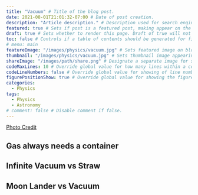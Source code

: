 ```yaml
---
title: "Vacuum" # Title of the blog post.
date: 2021-08-01T21:01:32-07:00 # Date of post creation.
description: "Article description." # Description used for search engine.
featured: true # Sets if post is a featured post, making appear on the home page side bar.
draft: true # Sets whether to render this page. Draft of true will not be rendered.
toc: false # Controls if a table of contents should be generated for first-level links automatically.
# menu: main
featureImage: "/images/physics/vacuum.jpg" # Sets featured image on blog post.
thumbnail: "/images/physics/vacuum.jpg" # Sets thumbnail image appearing inside card on homepage.
shareImage: "/images/path/share.png" # Designate a separate image for social media sharing.
codeMaxLines: 10 # Override global value for how many lines within a code block before auto-collapsing.
codeLineNumbers: false # Override global value for showing of line numbers within code block.
figurePositionShow: true # Override global value for showing the figure label.
categories:
  - Physics
tags:
  - Physics
  - Astronomy
# comment: false # Disable comment if false.
---
```


[Photo Credit](https://wonderfulengineering.com/space-vacuum-no-suck-air-earth/)


## Gas always needs a container
## Infinite Vacuum vs Straw
## Moon Lander vs Vacuum

